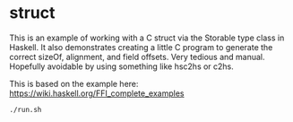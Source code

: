 # struct

This is an example of working with a C struct via the Storable type class in
Haskell. It also demonstrates creating a little C program to generate the
correct sizeOf, alignment, and field offsets. Very tedious and manual.
Hopefully avoidable by using something like hsc2hs or c2hs.

This is based on the example here: https://wiki.haskell.org/FFI_complete_examples

```
./run.sh
```
